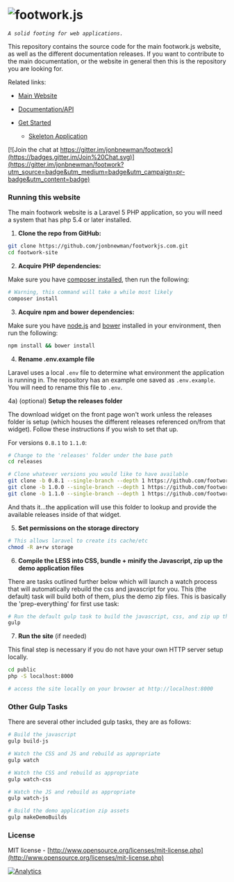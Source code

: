 ![footwork.js](https://raw.github.com/jonbnewman/footwork/master/dist/gh-footwork-logo.png)
========

*```A solid footing for web applications.```*

This repository contains the source code for the main footwork.js website, as well as the different documentation releases. If you want to contribute to the main documentation, or the website in general then this is the repository you are looking for.

Related links:

* [Main Website](http://footworkjs.com/ "http://footworkjs.com")

* [Documentation/API](http://footworkjs.com/docs/list "Documentation and API information")

* [Get Started](http://footworkjs.com/get-started "Get Started")

  * [Skeleton Application](https://github.com/footworkjs/skeleton-app "Skeleton Application")

[![Join the chat at https://gitter.im/jonbnewman/footwork](https://badges.gitter.im/Join%20Chat.svg)](https://gitter.im/jonbnewman/footwork?utm_source=badge&utm_medium=badge&utm_campaign=pr-badge&utm_content=badge)

### Running this website

The main footwork website is a Laravel 5 PHP application, so you will need a system that has php 5.4 or later installed.

1) **Clone the repo from GitHub:**

```bash
git clone https://github.com/jonbnewman/footworkjs.com.git
cd footwork-site
```

2) **Acquire PHP dependencies:**

Make sure you have [composer installed](https://getcomposer.org/download/), then run the following:

```bash
# Warning, this command will take a while most likely
composer install
```

3) **Acquire npm and bower dependencies:**

Make sure you have [node.js](http://nodejs.org/) and [bower](http://bower.io/) installed in your environment, then run the following:

```bash
npm install && bower install
```

4) **Rename .env.example file**

Laravel uses a local ```.env``` file to determine what environment the application is running in. The repository has an example one saved as ```.env.example```. You will need to rename this file to ```.env```.

4a) (optional) **Setup the releases folder**

The download widget on the front page won't work unless the releases folder is setup (which houses the different releases referenced on/from that widget). Follow these instructions if you wish to set that up.

For versions ```0.8.1``` to ```1.1.0```:
```bash
# Change to the 'releases' folder under the base path
cd releases

# Clone whatever versions you would like to have available
git clone -b 0.8.1 --single-branch --depth 1 https://github.com/footworkjs/footwork.git 0.8.1
git clone -b 1.0.0 --single-branch --depth 1 https://github.com/footworkjs/footwork.git 1.0.0
git clone -b 1.1.0 --single-branch --depth 1 https://github.com/footworkjs/footwork.git 1.1.0
```

And thats it...the application will use this folder to lookup and provide the available releases inside of that widget.

5) **Set permissions on the storage directory**

```bash
# This allows laravel to create its cache/etc
chmod -R a+rw storage
```

6) **Compile the LESS into CSS, bundle + minify the Javascript, zip up the demo application files**

There are tasks outlined further below which will launch a watch process that will automatically rebuild the css and javascript for you. This (the default) task will build both of them, plus the demo zip files. This is basically the 'prep-everything' for first use task:

```bash
# Run the default gulp task to build the javascript, css, and zip up the demo files
gulp
```

7) **Run the site** (if needed)

This final step is necessary if you do not have your own HTTP server setup locally.

```bash
cd public
php -S localhost:8000

# access the site locally on your browser at http://localhost:8000
```

### Other Gulp Tasks

There are several other included gulp tasks, they are as follows:

```bash
# Build the javascript
gulp build-js

# Watch the CSS and JS and rebuild as appropriate
gulp watch

# Watch the CSS and rebuild as appropriate
gulp watch-css

# Watch the JS and rebuild as appropriate
gulp watch-js

# Build the demo application zip assets
gulp makeDemoBuilds
```

### License

MIT license - [http://www.opensource.org/licenses/mit-license.php](http://www.opensource.org/licenses/mit-license.php)

[![Analytics](https://ga-beacon.appspot.com/UA-52543452-1/footwork/GITHUB-ROOT)](https://github.com/reflectiveSingleton/ga-beacon)
